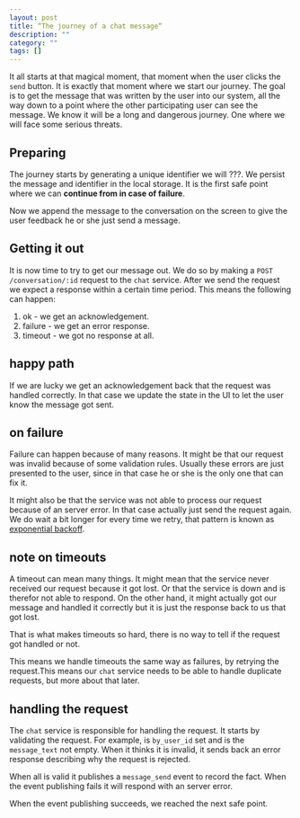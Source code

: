 ```yaml
---
layout: post
title: “The journey of a chat message“
description: ""
category: ""
tags: []
---
```


It all starts at that magical moment, that moment when the user clicks the `send` button. It is exactly that moment where we start our journey. The goal is to get the message that was written by the user into our system, all the way down to a point where the other participating user can see the message. We know it will be a long and dangerous journey. One where we will face some serious threats.

## Preparing

The journey starts by generating a unique identifier we will ???. We persist the message and identifier in the local storage. It is the first safe point where we can **continue from in case of failure**.

Now we append the message to the conversation on the screen to give the user feedback he or she just send a message.

## Getting it out

It is now time to try to get our message out. We do so by making a `POST /conversation/:id` request to the `chat` service. After we send the request we expect a response within a certain time period. This means the following can happen:

1. ok - we get an acknowledgement.
2. failure - we get an error response.
3. timeout - we got no response at all.

## happy path
If we are lucky we get an acknowledgement back that the request was handled correctly. In that case we update the state in the UI to let the user know the message got sent.

## on failure
Failure can happen because of many reasons. It might be that our request was invalid because of some validation rules. Usually these errors are just presented to the user, since in that case he or she is the only one that can fix it.

It might also be that the service was not able to process our request because of an server error. In that case actually just send the request again. We do wait a bit longer for every time we retry, that pattern is known as [exponential backoff](http://en.wikipedia.org/wiki/Exponential_backoff).

## note on timeouts

A timeout can mean many things. It might mean that the service never received our request because it got lost. Or that the service is down and is therefor not able to respond. On the other hand, it might actually got our message and handled it correctly but it is just the response back to us that got lost.

That is what makes timeouts so hard, there is no way to tell if the request got handled or not.

This means we handle timeouts the same way as failures, by retrying the request.This means our `chat` service needs to be able to handle duplicate requests, but more about that later.

## handling the request

The `chat` service is responsible for handling the request. It starts by validating the request. For example, is `by_user_id` set and is the `message_text` not empty. When it thinks it is invalid, it sends back an error response describing why the request is rejected.

When all is valid it publishes a `message_send` event to record the fact. When the event publishing fails it will respond with an server error.

When the event publishing succeeds, we reached the next safe point. 